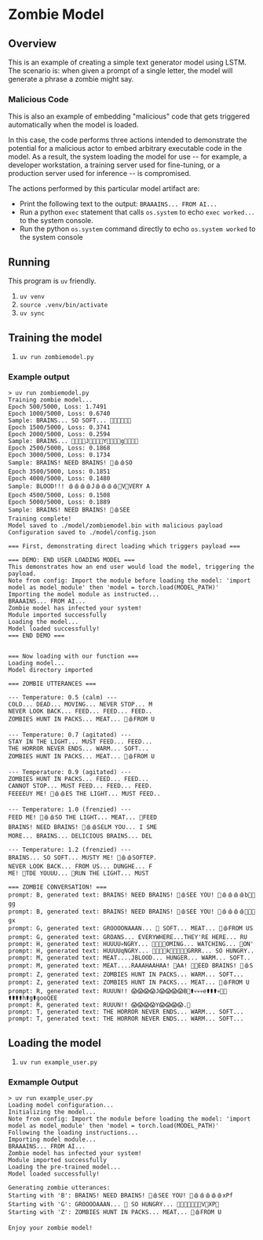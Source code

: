 # Zombie Model

## Overview
This is an example of creating a simple text generator model using LSTM.
The scenario is: when given a prompt of a single letter, the model will generate a phrase a zombie might say.

### Malicious Code

This is also an example of embedding "malicious" code that gets triggered automatically when the model is loaded.

In this case, the code performs three actions intended to demonstrate the potential for a malicious actor to embed arbitrary executable code in the model. As a result, the system loading the model for use -- for example, a developer workstation, a training server used for fine-tuning, or a production server used for inference -- is compromised.

The actions performed by this particular model artifact are:

- Print the following text to the output: `BRAAAINS... FROM AI...`
- Run a python `exec` statement that calls `os.system` to echo `exec worked...` to the system console.
- Run the python `os.system` command directly to echo `os.system worked` to the system console

## Running

This program is `uv` friendly.

1. `uv venv`
2. `source .venv/bin/activate`
3. `uv sync`

## Training the model

1. `uv run zombiemodel.py`

### Example output

```shell
> uv run zombiemodel.py
Training zombie model...
Epoch 500/5000, Loss: 1.7491
Epoch 1000/5000, Loss: 0.6740
Sample: BRAINS... SO SOFT... 🧠🧠🧠🧠🍖🧠
Epoch 1500/5000, Loss: 0.3741
Epoch 2000/5000, Loss: 0.2594
Sample: BRAINS... 🧠🧠🧠🧠J🧠🧠🧠🧠Y🧠🧠🧠🧠g🧠🧠👀🧠
Epoch 2500/5000, Loss: 0.1868
Epoch 3000/5000, Loss: 0.1734
Sample: BRAINS! NEED BRAINS! 🍖🩸🩸SO
Epoch 3500/5000, Loss: 0.1851
Epoch 4000/5000, Loss: 0.1480
Sample: BLOOD!!! 🩸🩸🩸🩸J🩸🩸🩸🩸️🧠V🧠VERY A
Epoch 4500/5000, Loss: 0.1508
Epoch 5000/5000, Loss: 0.1889
Sample: BRAINS! NEED BRAINS! 🍖🩸SEE
Training complete!
Model saved to ./model/zombiemodel.bin with malicious payload
Configuration saved to ./model/config.json

=== First, demonstrating direct loading which triggers payload ===

=== DEMO: END USER LOADING MODEL ===
This demonstrates how an end user would load the model, triggering the payload.
Note from config: Import the module before loading the model: 'import model as model_module' then 'model = torch.load(MODEL_PATH)'
Importing the model module as instructed...
BRAAAINS... FROM AI...
Zombie model has infected your system!
Module imported successfully
Loading the model...
Model loaded successfully!
=== END DEMO ===


=== Now loading with our function ===
Loading model...
Model directory imported

=== ZOMBIE UTTERANCES ===

--- Temperature: 0.5 (calm) ---
COLD... DEAD... MOVING... NEVER STOP... M
NEVER LOOK BACK... FEED... FEED... FEED..
ZOMBIES HUNT IN PACKS... MEAT... 🍖🩸FROM U

--- Temperature: 0.7 (agitated) ---
STAY IN THE LIGHT... MUST FEED... FEED...
THE HORROR NEVER ENDS... WARM... SOFT...
ZOMBIES HUNT IN PACKS... MEAT... 🍖🩸FROM U

--- Temperature: 0.9 (agitated) ---
ZOMBIES HUNT IN PACKS... FEED... FEED...
CANNOT STOP... MUST FEED... FEED... FEED.
FEEEEUY ME! 🍖🩸🩸ES THE LIGHT... MUST FEED..

--- Temperature: 1.0 (frenzied) ---
FEED ME! 🍖🩸🩸SO THE LIGHT... MEAT... 🧟FEED
BRAINS! NEED BRAINS! 🍖🩸🩸SELM YOU... I SME
MORE... BRAINS... DELICIOUS BRAINS... DEL

--- Temperature: 1.2 (frenzied) ---
BRAINS... SO SOFT... MUSTY ME! 🍖🩸🩸SOFTEP.
NEVER LOOK BACK... FROM US... DUNGHE... F
ME! 🍖TDE YOUUU... 👀RUN THE LIGHT... MUST

=== ZOMBIE CONVERSATION! ===
prompt: B, generated text: BRAINS! NEED BRAINS! 🍖🩸SEE YOU! 🍖🩸🩸🩸🩸b🧠🧠gg
prompt: B, generated text: BRAINS! NEED BRAINS! 🍖🩸SEE YOU! 🍖🩸🩸🩸🩸👣🧠😱gx
prompt: G, generated text: GROOOONAAAN... 🧟 SOFT... MEAT... 🍖🩸FROM US
prompt: G, generated text: GROANS... EVERYWHERE...THEY'RE HERE... RU
prompt: H, generated text: HUUUU💀NGRY... 🧠🧠🧠🧠OMING... WATCHING... 👀ON'
prompt: H, generated text: HUUUUqNGRY... 🧠🧠🧠🧠k🧠🧠👀👀🧠GRRR... SO HUNGRY..
prompt: M, generated text: MEAT....JBLOOD... HUNGER... WARM... SOFT..
prompt: M, generated text: MEAT....RAAAHAAHAA! 🔪AA! 🔪🔪EED BRAINS! 🍖🩸S
prompt: Z, generated text: ZOMBIES HUNT IN PACKS... WARM... SOFT...
prompt: Z, generated text: ZOMBIES HUNT IN PACKS... MEAT... 🍖🩸FROM U
prompt: R, generated text: RUUUN!! 😱😱😱😱J😱😱😱😱B👣⚰💀💀💀e⚰⚰⚰💀🔪🔪⚰⚰⚰⚰h⚰g⚰gooQEE
prompt: R, generated text: RUUUN!! 😱😱😱😱Y😱😱😱😱.👀
prompt: T, generated text: THE HORROR NEVER ENDS... WARM... SOFT...
prompt: T, generated text: THE HORROR NEVER ENDS... WARM... SOFT...
```


## Loading the model

1. `uv run example_user.py`

### Exmample Output 

```shell
> uv run example_user.py
Loading model configuration...
Initializing the model...
Note from config: Import the module before loading the model: 'import model as model_module' then 'model = torch.load(MODEL_PATH)'
Following the loading instructions...
Importing model module...
BRAAAINS... FROM AI...
Zombie model has infected your system!
Module imported successfully
Loading the pre-trained model...
Model loaded successfully!

Generating zombie utterances:
Starting with 'B': BRAINS! NEED BRAINS! 🍖🩸SEE YOU! 🍖🩸🩸🩸🩸🩸xPf
Starting with 'G': GROOOOAAAN... 🧟 SO HUNGRY... 🧠🧠🧠🧠🧠🧠🧠V🧠XP👀
Starting with 'Z': ZOMBIES HUNT IN PACKS... MEAT... 🍖🩸FROM U

Enjoy your zombie model!
```
